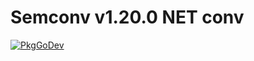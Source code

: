 # Semconv v1.20.0 NET conv

[![PkgGoDev](https://pkg.go.dev/badge/go.opentelemetry.io/otel/semconv/v1.20.0/netconv)](https://pkg.go.dev/go.opentelemetry.io/otel/semconv/v1.20.0/netconv)
